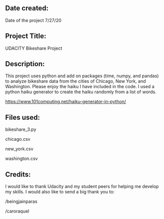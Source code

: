 Date created:
-------------
Date of the project 7/27/20

Project Title:
--------------
UDACITY Bikeshare Project

Description:
--------------
This project uses python and add on packages (time, numpy, and pandas) to analyze bikeshare data from the cities of Chicago, New York, and Washington. Please enjoy the haiku I have included in the code. I used a python haiku generator to create the haiku randomly from a list of words. 

https://www.101computing.net/haiku-generator-in-python/

Files used:
------------
bikeshare_3.py

chicago.csv

new_york.csv

washington.csv


Credits:
----------
I would like to thank Udacity and my student peers for helping me develop my skills. I would also like to send a big thank you to: 

/beingjainparas

/caroraquel

